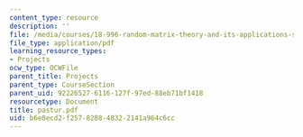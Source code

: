 ```yaml
---
content_type: resource
description: ''
file: /media/courses/18-996-random-matrix-theory-and-its-applications-spring-2004/b6e8ecd2f257828848322141a964c6cc_pastur.pdf
file_type: application/pdf
learning_resource_types:
- Projects
ocw_type: OCWFile
parent_title: Projects
parent_type: CourseSection
parent_uid: 92226527-6116-127f-97ed-88eb71bf1418
resourcetype: Document
title: pastur.pdf
uid: b6e8ecd2-f257-8288-4832-2141a964c6cc
---
```

